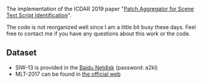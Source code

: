 The implementation of the ICDAR 2019 paper "[Patch Aggregator for Scene Text Script Identification](https://conferences.computer.org/icdar/2019/pdfs/ICDAR2019-5vPIU32iQjjaLtHlc8g8pO/42xjoL7EibWnYCDsa7GjPy/tHniBtk1CXfSFDYwLcQ0H.pdf)".

The code is not reorganized well since I am a little bit busy these days. Feel free to contact me if you have any questions about this work or the code.

## Dataset
- SIW-13 is provided in the [Baidu Netdisk](https://pan.baidu.com/s/1qxKIL1DXC9dC8ILsA6BnjA) (password: a2kl)
- MLT-2017 can be found in [the official web](https://rrc.cvc.uab.es/?ch=8&com=downloads)
